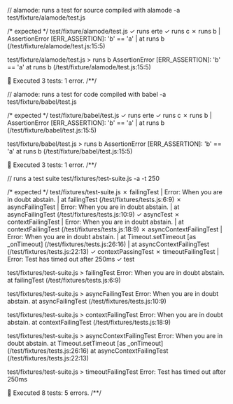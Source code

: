// alamode: runs a test for source compiled with alamode
-a test/fixture/alamode/test.js

/* expected */
test/fixture/alamode/test.js
  ✓  runs erte
  ✓  runs c
  ✗  runs b
  | AssertionError [ERR_ASSERTION]: 'b' == 'a'
  |     at runs b (/test/fixture/alamode/test.js:15:5)

test/fixture/alamode/test.js > runs b
  AssertionError [ERR_ASSERTION]: 'b' == 'a'
      at runs b (/test/fixture/alamode/test.js:15:5)

🦅  Executed 3 tests: 1 error.
/**/

// alamode: runs a test for code compiled with babel
-a test/fixture/babel/test.js

/* expected */
test/fixture/babel/test.js
  ✓  runs erte
  ✓  runs c
  ✗  runs b
  | AssertionError [ERR_ASSERTION]: 'b' == 'a'
  |     at runs b (/test/fixture/babel/test.js:15:5)

test/fixture/babel/test.js > runs b
  AssertionError [ERR_ASSERTION]: 'b' == 'a'
      at runs b (/test/fixture/babel/test.js:15:5)

🦅  Executed 3 tests: 1 error.
/**/

// runs a test suite
test/fixtures/test-suite.js -a -t 250

/* expected */
test/fixtures/test-suite.js
  ✗  failingTest
  | Error: When you are in doubt abstain.
  |     at failingTest (/test/fixtures/tests.js:6:9)
  ✗  asyncFailingTest
  | Error: When you are in doubt abstain.
  |     at asyncFailingTest (/test/fixtures/tests.js:10:9)
  ✓  asyncTest
  ✗  contextFailingTest
  | Error: When you are in doubt abstain.
  |     at contextFailingTest (/test/fixtures/tests.js:18:9)
  ✗  asyncContextFailingTest
  | Error: When you are in doubt abstain.
  |     at Timeout.setTimeout [as _onTimeout] (/test/fixtures/tests.js:26:16)
  |     at asyncContextFailingTest (/test/fixtures/tests.js:22:13)
  ✓  contextPassingTest
  ✗  timeoutFailingTest
  | Error: Test has timed out after 250ms
  ✓  test

test/fixtures/test-suite.js > failingTest
  Error: When you are in doubt abstain.
      at failingTest (/test/fixtures/tests.js:6:9)

test/fixtures/test-suite.js > asyncFailingTest
  Error: When you are in doubt abstain.
      at asyncFailingTest (/test/fixtures/tests.js:10:9)

test/fixtures/test-suite.js > contextFailingTest
  Error: When you are in doubt abstain.
      at contextFailingTest (/test/fixtures/tests.js:18:9)

test/fixtures/test-suite.js > asyncContextFailingTest
  Error: When you are in doubt abstain.
      at Timeout.setTimeout [as _onTimeout] (/test/fixtures/tests.js:26:16)
      at asyncContextFailingTest (/test/fixtures/tests.js:22:13)

test/fixtures/test-suite.js > timeoutFailingTest
  Error: Test has timed out after 250ms

🦅  Executed 8 tests: 5 errors.
/**/